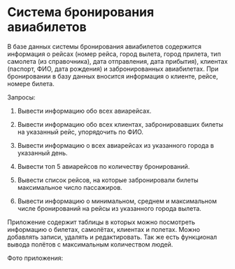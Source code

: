 # Система бронирования авиабилетов

В базе данных системы бронирования авиабилетов содержится информация о
рейсах (номер рейса, город вылета, город прилета, тип самолета (из справочника),
дата отправления, дата прибытия), клиентах (паспорт, ФИО, дата рождения) и
забронированных авиабилетах. При бронировании в базу данных вносится
информация о клиенте, рейсе, номере билета.

Запросы:

1) Вывести информацию обо всех авиарейсах.

2) Вывести информацию обо всех клиентах, забронировавших билеты на 
указанный рейс, упорядочить по ФИО.

3) Вывести информацию о всех авиарейсах из указанного города в указанный 
день.

4) Вывести топ 5 авиарейсов по количеству бронирований.

5) Вывести список рейсов, на которые забронировали билеты максимальное 
число пассажиров.

6) Вывести информацию о минимальном, среднем и максимальном числе 
бронирований на рейсы из указанного города вылета.

Приложение содержит таблицы в которых можно посмотреть информацию о билетах, самолётах, клиентах и полетах. Можно добавлять записи, удалять и редактировать. Так же есть функционал вывода полётов с максимальным количеством людей.

Фото приложения:
